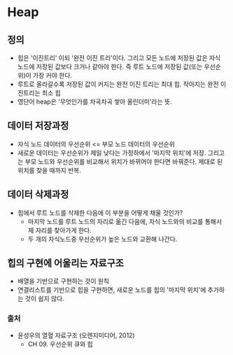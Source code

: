 # Heap
## 정의
* 힙은 '이진트리' 이되 '완전 이진 트리'이다. 그리고 모든 노드에 저장된 값은 자식 노드에 저장된 값보다 크거나 같아야 한다. 즉 루트 노드에 저장된 값(또는 우선순위)이 가장 커야 한다.
* 루트로 올라갈수록 저장된 값이 커지는 완전 이진 트리는 최대 힙. 작아지는 완전 이진트리는 최소 힙
* 영단어 heap은 '무엇인가를 차곡차곡 쌓아 올린더미'라는 뜻.

## 데이터 저장과정
* 자식 노드 데이터의 우선순위 <= 부모 노드 데이터의 우선순위
* 새로운 데이터는 우선순위가 제일 낮다는 가정하에서 '마지막 위치'에 저장. 그리고는 부모 노드와 우선순위를 비교해서 위치가 바뀌어야 한다면 바꿔준다. 제대로 된 위치를 찾을 때까지 반복.

## 데이터 삭제과정
* 힙에서 루트 노드를 삭제한 다음에 이 부분을 어떻게 채울 것인가?
  * 마지막 노드를 루트 노드의 자리로 옮긴 다음에, 자식 노드와의 비교를 통해서 제 자리를 찾아가게 한다.
  * 두 개의 자식노드중 우선순위가 높은 노드와 교환해 나간다.

## 힙의 구현에 어울리는 자료구조
* 배열을 기반으로 구현하는 것이 원칙
* 연결리스트를 기반으로 힙을 구현하면, 새로운 노드를 힙의 '마지막 위치'에 추가하는 것이 쉽지 않다.

### 출처
* 윤성우의 열혈 자료구조 (오렌지미디어, 2012)
  * CH 09. 우선순위 큐와 힙
